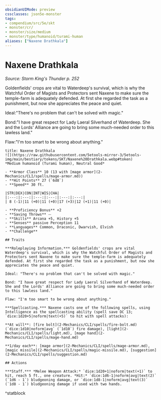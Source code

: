 ```yaml
---
obsidianUIMode: preview
cssclasses: json5e-monster
tags:
- compendium/src/5e/skt
- monster/cr/
- monster/size/medium
- monster/type/humanoid/turami-human
aliases: ["Naxene Drathkala"]
---
```

# Naxene Drathkala
*Source: Storm King's Thunder p. 252*  

Goldenfields' crops are vital to Waterdeep's survival, which is why the Watchful Order of Magists and Protectors sent Naxene to make sure the temple-farm is adequately defended. At first she regarded the task as a punishment, but now she appreciates the peace and quiet.

Ideal:"There's no problem that can't be solved with magic."

Bond:"I have great respect for Lady Laeral Silverhand of Waterdeep. She and the Lords' Alliance are going to bring some much-needed order to this lawless land."

Flaw:"I'm too smart to be wrong about anything."

```ad-statblock
title: Naxene Drathkala
![](https://raw.githubusercontent.com/5etools-mirror-3/5etools-img/main/bestiary/tokens/SKT/Naxene%20Drathkala.webp#token)
*Medium humanoid (Turami human), Neutral Good*

- **Armor Class** 10 (13 with [mage armor](2-Mechanics/CLI/spells/mage-armor.md))
- **Hit Points** 27 (`6d8`)
- **Speed** 30 ft.

|STR|DEX|CON|INT|WIS|CHA|
|:---:|:---:|:---:|:---:|:---:|:---:|
| 8 (-1)|11 (+0)|11 (+0)|17 (+3)|12 (+1)|11 (+0)|

- **Proficiency Bonus** +2
- **Saving Throws** ⏤
- **Skills** Arcana +5, History +5
- **Senses** passive Perception 11
- **Languages** Common, Draconic, Dwarvish, Elvish
- **Challenge** 

## Traits

***Roleplaying Information.*** Goldenfields' crops are vital Waterdeep's survival, which is why the Watchful Order of Magists and Protectors sent Naxene to make sure the temple-farm is adequately defended. At first she regarded the task as a punishment, but now she appreciates the peace and quiet.

Ideal: "There's no problem that can't be solved with magic."

Bond: "I have great respect for Lady Laeral Silverhand of Waterdeep. She and the Lords' Alliance are going to bring some much-needed order to this lawless land."

Flaw: "I'm too smart to be wrong about anything."

***Spellcasting.*** Naxene casts one of the following spells, using Intelligence as the spellcasting ability (spell save DC 13; `dice:1d20+5|noform|text(+5)` to hit with spell attacks):

**At will**: [fire bolt](2-Mechanics/CLI/spells/fire-bolt.md) (`dice:1d10|noform|avg` (`1d10`) fire damage), [light](2-Mechanics/CLI/spells/light.md), [mage hand](2-Mechanics/CLI/spells/mage-hand.md)

**1/day each**: [mage armor](2-Mechanics/CLI/spells/mage-armor.md), [magic missile](2-Mechanics/CLI/spells/magic-missile.md), [suggestion](2-Mechanics/CLI/spells/suggestion.md)

## Actions

***Staff.*** *Melee Weapon Attack:* `dice:1d20+1|noform|text(+1)` to hit, reach 5 ft., one creature. *Hit:* `dice:1d6-1|noform|avg|text(2)` (`1d6 - 1`) bludgeoning damage, or `dice:1d8-1|noform|avg|text(3)` (`1d8 - 1`) bludgeoning damage if used with two hands.
```
^statblock